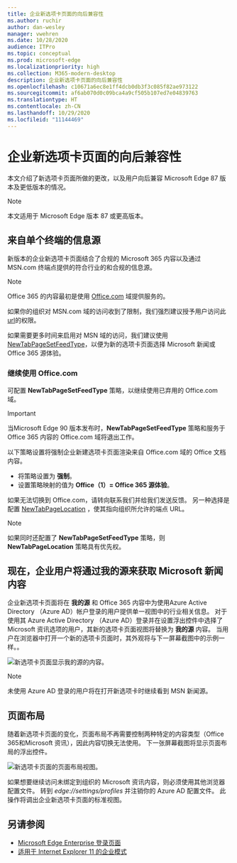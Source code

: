 ```yaml
---
title: 企业新选项卡页面的向后兼容性
ms.author: ruchir
author: dan-wesley
manager: vwehren
ms.date: 10/28/2020
audience: ITPro
ms.topic: conceptual
ms.prod: microsoft-edge
ms.localizationpriority: high
ms.collection: M365-modern-desktop
description: 企业新选项卡页面的向后兼容性
ms.openlocfilehash: c10671a6ec8e1ff4dcb0db3f3c085f82ae973122
ms.sourcegitcommit: af6ab070d0c09bca4a9cf505b107ed7e04839763
ms.translationtype: HT
ms.contentlocale: zh-CN
ms.lasthandoff: 10/29/2020
ms.locfileid: "11144469"
---
```

# 企业新选项卡页面的向后兼容性

本文介绍了新选项卡页面所做的更改，以及用户向后兼容 Microsoft Edge 87 版本及更低版本的情况。

> [!NOTE]
> 本文适用于 Microsoft Edge 版本 87 或更高版本。

## 来自单个终端的信息源

新版本的企业新选项卡页面结合了合规的 Microsoft 365 内容以及通过 MSN.com 终端点提供的符合行业的和合规的信息源。

> [!NOTE]
> Office 365 的内容最初是使用 [Office.com](https://www.office.com) 域提供服务的。

如果你的组织对 MSN.com 域的访问收到了限制，我们强烈建议授予用户访问此 [url](https://ntp.msn.com)的权限。

如果需要更多时间来启用对 MSN 域的访问，我们建议使用 [NewTabPageSetFeedType](https://docs.microsoft.com/deployedge/microsoft-edge-policies#newtabpagesetfeedtype)，以便为新的选项卡页面选择 Microsoft 新闻或 Office 365 源体验。

### 继续使用 Office.com

 可配置 **NewTabPageSetFeedType** 策略，以继续使用已弃用的 Office.com 域。

> [!IMPORTANT]
> 当Microsoft Edge 90 版本发布时，**NewTabPageSetFeedType** 策略和服务于 Office 365 内容的 Office.com 域将退出工作。

以下策略设置将强制企业新建选项卡页面渲染来自 Office.com 域的 Office 文档内容。

- 将策略设置为 **强制**。
- 设置策略映射的值为 **Office（1）= Office 365 源体验**。

如果无法切换到 Office.com，请转向联系我们并给我们发送反馈。 另一种选择是配置 [NewTabPageLocation](https://docs.microsoft.com/deployedge/microsoft-edge-policies#newtabpagelocation) ，使其指向组织所允许的端点 URL。

> [!NOTE]
> 如果同时还配置了 **NewTabPageSetFeedType** 策略，则 **NewTabPageLocation** 策略具有优先权。

## 现在，企业用户将通过我的源来获取 Microsoft 新闻内容

企业新选项卡页面将在 **我的源** 和 Office 365 内容中为使用Azure Active Directory （Azure AD）帐户登录的用户提供单一视图中的行业相关信息。 对于使用其 Azure Active Directory （Azure AD）登录并在设置浮出控件中选择了 Microsoft 资讯选项的用户，其新的选项卡页面视图将替换为 **我的源** 内容。 当用户在浏览器中打开一个新的选项卡页面时，其外观将与下一屏幕截图中的示例一样。。

![新选项卡页面显示我的源的内容。](media/microsoft-edge-ntp-backward-compatibility/microsoft-edge-ntp-myfeed-view.png)

> [!NOTE]
> 未使用 Azure AD 登录的用户将在打开新选项卡时继续看到 MSN 新闻源。

## 页面布局

随着新选项卡页面的变化，页面布局不再需要控制两种特定的内容类型（Office 365和Microsoft 资讯），因此内容切换无法使用。 下一张屏幕截图将显示页面布局的浮出控件。

![新选项卡页面的页面布局视图。](media/microsoft-edge-ntp-backward-compatibility/microsoft-edge-ntp-page-layout.png)

如果想要继续访问未绑定到组织的 Microsoft 资讯内容，则必须使用其他浏览器配置文件。 转到  *edge://settings/profiles* 并注销你的 Azure AD 配置文件。 此操作将调出企业新选项卡页面的标准视图。 

## 另请参阅

- [Microsoft Edge Enterprise 登录页面](https://aka.ms/EdgeEnterprise)
- [适用于 Internet Explorer 11 的企业模式](https://docs.microsoft.com/internet-explorer/ie11-deploy-guide/enterprise-mode-overview-for-ie11)
